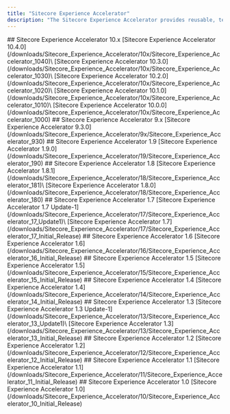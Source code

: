 ```yaml
---
title: "Sitecore Experience Accelerator"
description: "The Sitecore Experience Accelerator provides reusable, templated UX layouts and components to help you get up and running quickly."
---
```


<Card variant='outlineRaised' px={0} mb={8}>
<CardHeader>
## Sitecore Experience Accelerator 10.x
</CardHeader>
<CardBody>
[Sitecore Experience Accelerator 10.4.0](/downloads/Sitecore_Experience_Accelerator/10x/Sitecore_Experience_Accelerator_1040)\
[Sitecore Experience Accelerator 10.3.0](/downloads/Sitecore_Experience_Accelerator/10x/Sitecore_Experience_Accelerator_1030)\
[Sitecore Experience Accelerator 10.2.0](/downloads/Sitecore_Experience_Accelerator/10x/Sitecore_Experience_Accelerator_1020)\
[Sitecore Experience Accelerator 10.1.0](/downloads/Sitecore_Experience_Accelerator/10x/Sitecore_Experience_Accelerator_1010)\
[Sitecore Experience Accelerator 10.0.0](/downloads/Sitecore_Experience_Accelerator/10x/Sitecore_Experience_Accelerator_1000)
</CardBody>          
</Card>

<Card variant='outlineRaised' px={0} mb={8}>
<CardHeader>
## Sitecore Experience Accelerator 9.x
</CardHeader>
<CardBody>
[Sitecore Experience Accelerator 9.3.0](/downloads/Sitecore_Experience_Accelerator/9x/Sitecore_Experience_Accelerator_930)
</CardBody>          
</Card>

<Card variant='outlineRaised' px={0} mb={8}>
<CardHeader>
## Sitecore Experience Accelerator 1.9
</CardHeader>
<CardBody>
[Sitecore Experience Accelerator 1.9.0](/downloads/Sitecore_Experience_Accelerator/19/Sitecore_Experience_Accelerator_190)
</CardBody>          
</Card>

<Card variant='outlineRaised' px={0} mb={8}>
<CardHeader>
## Sitecore Experience Accelerator 1.8
</CardHeader>
<CardBody>
[Sitecore Experience Accelerator 1.8.1](/downloads/Sitecore_Experience_Accelerator/18/Sitecore_Experience_Accelerator_181)\
[Sitecore Experience Accelerator 1.8.0](/downloads/Sitecore_Experience_Accelerator/18/Sitecore_Experience_Accelerator_180)
</CardBody>          
</Card>

<Card variant='outlineRaised' px={0} mb={8}>
<CardHeader>
## Sitecore Experience Accelerator 1.7
</CardHeader>
<CardBody>
[Sitecore Experience Accelerator 1.7 Update-1](/downloads/Sitecore_Experience_Accelerator/17/Sitecore_Experience_Accelerator_17_Update1)\
[Sitecore Experience Accelerator 1.7](/downloads/Sitecore_Experience_Accelerator/17/Sitecore_Experience_Accelerator_17_Initial_Release)
</CardBody>          
</Card>

<Card variant='outlineRaised' px={0} mb={8}>
<CardHeader>
## Sitecore Experience Accelerator 1.6
</CardHeader>
<CardBody>
[Sitecore Experience Accelerator 1.6](/downloads/Sitecore_Experience_Accelerator/16/Sitecore_Experience_Accelerator_16_Initial_Release)
</CardBody>          
</Card>

<Card variant='outlineRaised' px={0} mb={8}>
<CardHeader>
## Sitecore Experience Accelerator 1.5
</CardHeader>
<CardBody>
[Sitecore Experience Accelerator 1.5](/downloads/Sitecore_Experience_Accelerator/15/Sitecore_Experience_Accelerator_15_Initial_Release)
</CardBody>          
</Card>

<Card variant='outlineRaised' px={0} mb={8}>
<CardHeader>
## Sitecore Experience Accelerator 1.4
</CardHeader>
<CardBody>
[Sitecore Experience Accelerator 1.4](/downloads/Sitecore_Experience_Accelerator/14/Sitecore_Experience_Accelerator_14_Initial_Release)
</CardBody>          
</Card>

<Card variant='outlineRaised' px={0} mb={8}>
<CardHeader>
## Sitecore Experience Accelerator 1.3
</CardHeader>
<CardBody>
[Sitecore Experience Accelerator 1.3 Update-1](/downloads/Sitecore_Experience_Accelerator/13/Sitecore_Experience_Accelerator_13_Update1)\
[Sitecore Experience Accelerator 1.3](/downloads/Sitecore_Experience_Accelerator/13/Sitecore_Experience_Accelerator_13_Initial_Release)
</CardBody>          
</Card>

<Card variant='outlineRaised' px={0} mb={8}>
<CardHeader>
## Sitecore Experience Accelerator 1.2
</CardHeader>
<CardBody>
[Sitecore Experience Accelerator 1.2](/downloads/Sitecore_Experience_Accelerator/12/Sitecore_Experience_Accelerator_12_Initial_Release)
</CardBody>          
</Card>

<Card variant='outlineRaised' px={0} mb={8}>
<CardHeader>
## Sitecore Experience Accelerator 1.1
</CardHeader>
<CardBody>
[Sitecore Experience Accelerator 1.1](/downloads/Sitecore_Experience_Accelerator/11/Sitecore_Experience_Accelerator_11_Initial_Release)
</CardBody>          
</Card>

<Card variant='outlineRaised' px={0} mb={8}>
<CardHeader>
## Sitecore Experience Accelerator 1.0
</CardHeader>
<CardBody>
[Sitecore Experience Accelerator 1.0](/downloads/Sitecore_Experience_Accelerator/10/Sitecore_Experience_Accelerator_10_Initial_Release)
</CardBody>          
</Card>